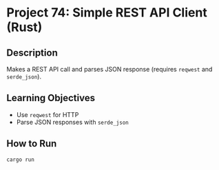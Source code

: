 # Project 74: Simple REST API Client (Rust)

## Description
Makes a REST API call and parses JSON response (requires `reqwest` and `serde_json`).

## Learning Objectives
- Use `reqwest` for HTTP
- Parse JSON responses with `serde_json`

## How to Run
```
cargo run
```
